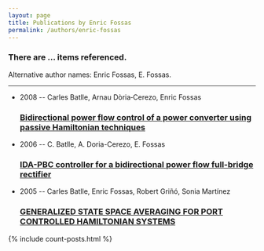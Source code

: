 ```yaml
---
layout: page
title: Publications by Enric Fossas
permalink: /authors/enric-fossas
---
```


<h3 id="number-posts">There are ... items referenced.</h3>
<p id='info-authors'>Alternative author names: Enric Fossas, E. Fossas.</p>
<hr />
<ul class="post-list">
<li><span class='post-meta'>2008 -- Carles Batlle, Arnau Dòria‐Cerezo, Enric Fossas</span><h3><a class='post-link' href="{{ site.baseurl }}/bidirectional-power-flow-control-of-a-power-converter-using-passive-hamiltonian-techniques">Bidirectional power flow control of a power converter using passive Hamiltonian techniques</a></h3></li>
<li><span class='post-meta'>2006 -- C. Batlle, A. Doria-Cerezo, E. Fossas</span><h3><a class='post-link' href="{{ site.baseurl }}/ida-pbc-controller-for-a-bidirectional-power-flow-full-bridge-rectifier">IDA-PBC controller for a bidirectional power flow full-bridge rectifier</a></h3></li>
<li><span class='post-meta'>2005 -- Carles Batlle, Enric Fossas, Robert Griñó, Sonia Martínez</span><h3><a class='post-link' href="{{ site.baseurl }}/generalized-state-space-averaging-for-port-controlled-hamiltonian-systems">GENERALIZED STATE SPACE AVERAGING FOR PORT CONTROLLED HAMILTONIAN SYSTEMS</a></h3></li>

</ul>
{% include count-posts.html %}

